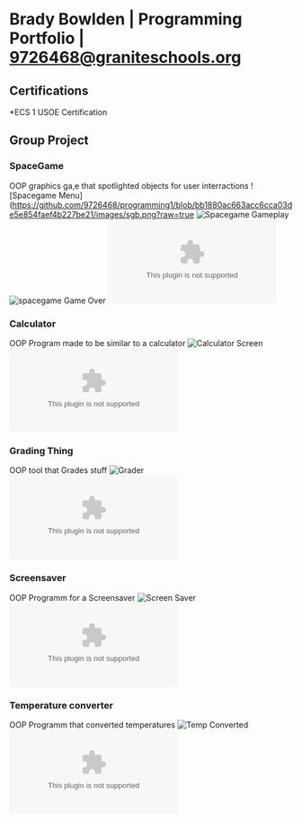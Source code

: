# Brady Bowlden | Programming Portfolio | 9726468@graniteschools.org

## Certifications
*ECS 1 USOE Certification

## Group Project

### SpaceGame
OOP graphics ga,e that spotlighted objects for user interractions
![Spacegame Menu](https://github.com/9726468/programming1/blob/bb1880ac663acc6cca03de5e854faef4b227be21/images/sgb.png?raw=true
![Spacegame Gameplay](https://github.com/9726468/programming1/blob/3867d69f119a03c8de9abd4a8eb343174010d9fb/images/sgg.png?raw=true)
![spacegame Game Over](https://github.com/9726468/programming1/blob/08ea4170297b78bca1c5dfe681427aaf4ea7ac7c/images/space.png?raw=true)
![Source Code](https://github.com/9726468/programming1/blob/0791d116863ed7c2b20379ee89dc6e6f45cab34d/src/Final_Project.zip)
### Calculator
OOP Program made to be similar to a calculator
![Calculator Screen](https://github.com/9726468/programming1/blob/main/images/Calculator.png?raw=true)
![Source Code](https://github.com/9726468/programming1/blob/afce0c6764cdaf379bdf0f253bd953e295805d6f/src/Calculator%202.zip)
### Grading Thing
OOP tool that Grades stuff
![Grader](https://github.com/9726468/programming1/blob/d82ead5c3a7f9ce080cb9510be0ea0e4c15ac16d/images/Grades.png?raw=true)
![Source Code](https://github.com/9726468/programming1/blob/ffe88c117895e0449d47de399e20e230639fcf81/src/Calculator%202.zip)
### Screensaver
OOP Programm for a Screensaver
![Screen Saver](https://github.com/9726468/programming1/blob/6349510bd09938387c76068811733ecc423ab060/images/Temp.png?raw=true)
![Source Code](https://github.com/9726468/programming1/blob/7aacd1ee8b1652e952c6705d7f5cf2459305874f/src/screen_saver.zip)
### Temperature converter
OOP Programm that converted temperatures
![Temp Converted](https://github.com/9726468/programming1/blob/072fc406aa58ba1c80bac7d208a727735379e035/images/Temp.png?raw=true)
![Source Code](https://github.com/9726468/programming1/blob/5c3eb9a353710abf9725de08117f6d8e7bf03786/src/Converter.zip)
